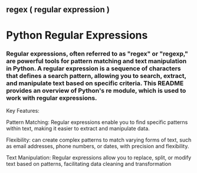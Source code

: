 <h2>regex ( regular expression ) </h2>
<h1>Python Regular Expressions</h1>

### Regular expressions, often referred to as "regex" or "regexp," are powerful tools for pattern matching and text manipulation in Python. A regular expression is a sequence of characters that defines a search pattern, allowing you to search, extract, and manipulate text based on specific criteria. This README provides an overview of Python's re module, which is used to work with regular expressions.

<p>
Key Features:

Pattern Matching: Regular expressions enable you to find specific patterns within text, making it easier to extract and manipulate data.

Flexibility: can create complex patterns to match varying forms of text, such as email addresses, phone numbers, or dates, with precision and flexibility.

Text Manipulation: Regular expressions allow you to replace, split, or modify text based on patterns, facilitating data cleaning and transformation 
</p>
